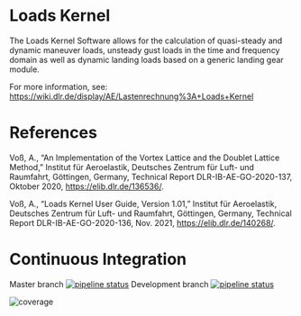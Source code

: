 # Loads Kernel
The Loads Kernel Software allows for the calculation of quasi-steady and dynamic maneuver loads, unsteady gust loads in the time and frequency domain as well as dynamic landing loads based on a generic landing gear module.

For more information, see: https://wiki.dlr.de/display/AE/Lastenrechnung%3A+Loads+Kernel

# References

Voß, A., “An Implementation of the Vortex Lattice and the Doublet Lattice Method,” Institut für Aeroelastik, Deutsches Zentrum für Luft- und Raumfahrt, Göttingen, Germany, Technical Report DLR-IB-AE-GO-2020-137, Oktober 2020, https://elib.dlr.de/136536/.

Voß, A., “Loads Kernel User Guide, Version 1.01,” Institut für Aeroelastik, Deutsches Zentrum für Luft- und Raumfahrt, Göttingen, Germany, Technical Report DLR-IB-AE-GO-2020-136, Nov. 2021, https://elib.dlr.de/140268/.

# Continuous Integration

Master branch [![pipeline status](https://gitlab.dlr.de/loads-kernel/loads-kernel/badges/master/pipeline.svg)](https://gitlab.dlr.de/loads-kernel/loads-kernel/-/commits/master)
Development branch [![pipeline status](https://gitlab.dlr.de/loads-kernel/loads-kernel/badges/devel/pipeline.svg)](https://gitlab.dlr.de/loads-kernel/loads-kernel/-/commits/devel)

![coverage](https://gitlab.dlr.de/loads-kernel/loads-kernel/badges/master/coverage.svg)
